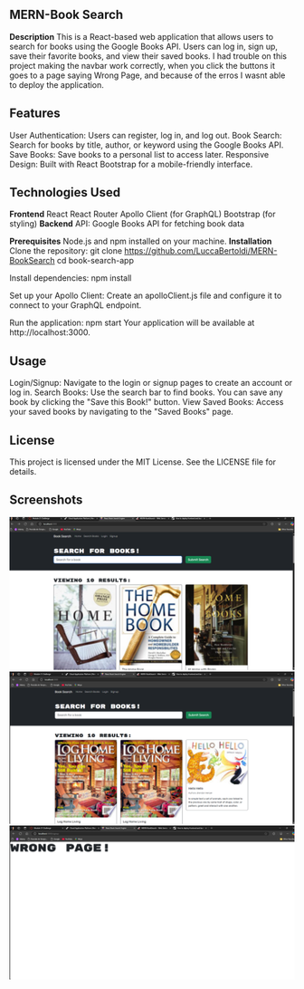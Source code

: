 ## MERN-Book Search
**Description**
This is a React-based web application that allows users to search for books using the Google Books API. Users can log in, sign up, save their favorite books, and view their saved books. I had trouble on this project making the navbar work correctly, when you click the buttons it goes to a page saying Wrong Page, and because of the erros I wasnt able to deploy the application. 

## Features
User Authentication: Users can register, log in, and log out.
Book Search: Search for books by title, author, or keyword using the Google Books API.
Save Books: Save books to a personal list to access later.
Responsive Design: Built with React Bootstrap for a mobile-friendly interface.
## Technologies Used
**Frontend**
React
React Router
Apollo Client (for GraphQL)
Bootstrap (for styling)
**Backend**
API: Google Books API for fetching book data

**Prerequisites**
Node.js and npm installed on your machine.
**Installation**
Clone the repository:
git clone https://github.com/LuccaBertoldi/MERN-BookSearch
cd book-search-app

Install dependencies:
npm install

Set up your Apollo Client:
Create an apolloClient.js file and configure it to connect to your GraphQL endpoint.

Run the application:
npm start
Your application will be available at http://localhost:3000.

## Usage
Login/Signup: Navigate to the login or signup pages to create an account or log in.
Search Books: Use the search bar to find books. You can save any book by clicking the "Save this Book!" button.
View Saved Books: Access your saved books by navigating to the "Saved Books" page.

## License
This project is licensed under the MIT License. See the LICENSE file for details.

## Screenshots
![alt text](image.png)
![alt text](image-1.png)
![alt text](image-2.png)
